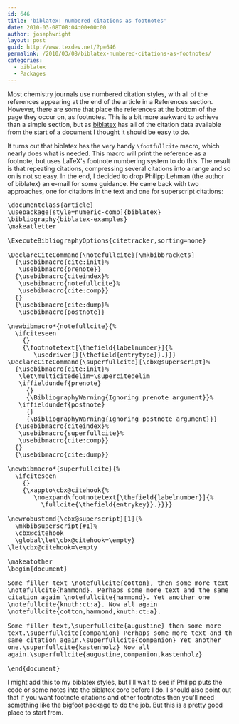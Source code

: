 ```yaml
---
id: 646
title: 'biblatex: numbered citations as footnotes'
date: 2010-03-08T08:04:00+00:00
author: josephwright
layout: post
guid: http://www.texdev.net/?p=646
permalink: /2010/03/08/biblatex-numbered-citations-as-footnotes/
categories:
  - biblatex
  - Packages
---
```

Most chemistry journals use numbered citation styles, with all of the references appearing at the end of the article in a References section. However, there are some that place the references at the bottom of the page they occur on, as footnotes. This is a bit more awkward to achieve than a simple section, but as <a title="Bibliographies in LaTeX using BibTeX for sorting only" href="http://ctan.org/pkg/biblatex">biblatex</a> has all of the citation data available from the start of a document I thought it should be easy to do.

It turns out that biblatex has the very handy <code>\footfullcite</code> macro, which nearly does what is needed. This macro will print the reference as a footnote, but uses LaTeX's footnote numbering system to do this. The result is that repeating citations, compressing several citations into a range and so on is not so easy. In the end, I decided to drop Philipp Lehman (the author of biblatex) an e-mail for some guidance. He came back with two approaches, one for citations in the text and one for superscript citations:

<!-- {% raw %} -->
<pre>\documentclass{article}
\usepackage[style=numeric-comp]{biblatex}
\bibliography{biblatex-examples}
\makeatletter

\ExecuteBibliographyOptions{citetracker,sorting=none}

\DeclareCiteCommand{\notefullcite}[\mkbibbrackets]
  {\usebibmacro{cite:init}%
   \usebibmacro{prenote}}
  {\usebibmacro{citeindex}%
   \usebibmacro{notefullcite}%
   \usebibmacro{cite:comp}}
  {}
  {\usebibmacro{cite:dump}%
   \usebibmacro{postnote}}

\newbibmacro*{notefullcite}{%
  \ifciteseen
    {}
    {\footnotetext[\thefield{labelnumber}]{%
       \usedriver{}{\thefield{entrytype}}.}}}
\DeclareCiteCommand{\superfullcite}[\cbx@superscript]%
  {\usebibmacro{cite:init}%
   \let\multicitedelim=\supercitedelim
   \iffieldundef{prenote}
     {}
     {\BibliographyWarning{Ignoring prenote argument}}%
   \iffieldundef{postnote}
     {}
     {\BibliographyWarning{Ignoring postnote argument}}}
  {\usebibmacro{citeindex}%
   \usebibmacro{superfullcite}%
   \usebibmacro{cite:comp}}
  {}
  {\usebibmacro{cite:dump}}

\newbibmacro*{superfullcite}{%
  \ifciteseen
    {}
    {\xappto\cbx@citehook{%
       \noexpand\footnotetext[\thefield{labelnumber}]{%
         \fullcite{\thefield{entrykey}}.}}}}

\newrobustcmd{\cbx@superscript}[1]{%
  \mkbibsuperscript{#1}%
  \cbx@citehook
  \global\let\cbx@citehook=\empty}
\let\cbx@citehook=\empty

\makeatother
\begin{document}

Some filler text \notefullcite{cotton}, then some more text
\notefullcite{hammond}. Perhaps some more text and the same
citation again \notefullcite{hammond}. Yet another one
\notefullcite{knuth:ct:a}. Now all again
\notefullcite{cotton,hammond,knuth:ct:a}.

Some filler text,\superfullcite{augustine} then some more
text.\superfullcite{companion} Perhaps some more text and the
same citation again.\superfullcite{companion} Yet another
one.\superfullcite{kastenholz} Now all
again.\superfullcite{augustine,companion,kastenholz}

\end{document}
</pre>
<!-- {% endraw %} -->

I might add this to my biblatex styles, but I'll wait to see if Philipp puts the code or some notes into the biblatex core before I do. I should also point out that if you want footnote citations and other footnotes then you'll need something like the <a href="http://ctan.org/pkg/bigfoot">bigfoot</a> package to do the job. But this is a pretty good place to start from.
